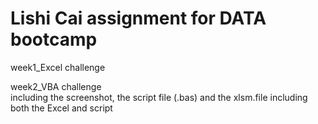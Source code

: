 # Lishi Cai assignment for DATA bootcamp

week1_Excel challenge

week2_VBA challenge  
including the screenshot, the script file (.bas) and the xlsm.file including both the Excel and script
